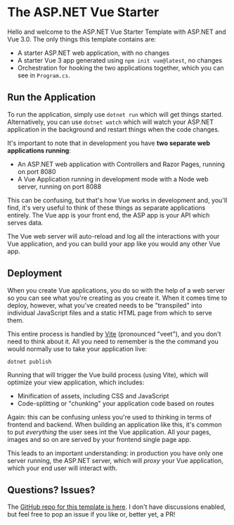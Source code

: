 # The ASP.NET Vue Starter

Hello and welcome to the ASP.NET Vue Starter Template with ASP.NET and Vue 3.0. The only things this template contains are:

 - A starter ASP.NET web application, with no changes
 - A starter Vue 3 app generated using `npm init vue@latest`, no changes
 - Orchestration for hooking the two applications together, which you can see in `Program.cs`.

## Run the Application

To run the application, simply use `dotnet run` which will get things started. Alternatively, you can use `dotnet watch` which will watch your ASP.NET application in the background and restart things when the code changes.

It's important to note that in development you have **two separate web applications running**:

 - An ASP.NET web application with Controllers and Razor Pages, running on port 8080
 - A Vue Application running in development mode with a Node web server, running on port 8088

This can be confusing, but that's how Vue works in development and, you'll find, it's very useful to think of these things as separate applications entirely. The Vue app is your front end, the ASP app is your API which serves data.

The Vue web server will auto-reload and log all the interactions with your Vue application, and you can build your app like you would any other Vue app.

## Deployment

When you create Vue applications, you do so with the help of a web server so you can see what you're creating as you create it. When it comes time to deploy, however, what you've created needs to be "transpiled" into individual JavaScript files and a static HTML page from which to serve them.

This entire process is handled by [Vite](https://vitejs.dev/) (pronounced "veet"), and you don't need to think about it. All you need to remember is the the command you would normally use to take your application live:

```
dotnet publish
```

Running that will trigger the Vue build process (using Vite), which will optimize your view application, which includes:

 - Minification of assets, including CSS and JavaScript
 - Code-splitting or "chunking" your application code based on routes

Again: this can be confusing unless you're used to thinking in terms of frontend and backend. When building an application like this, it's common to put *everything* the user sees int the Vue application. All your pages, images and so on are served by your frontend single page app.

This leads to an important understanding: in production you have only one server running, the ASP.NET server, which will *proxy* your Vue application, which your end user will interact with.

## Questions? Issues?

The [GitHub repo for this template is here](https://github.com/robconery/Vue.Starter). I don't have discussions enabled, but feel free to pop an issue if you like or, better yet, a PR!

